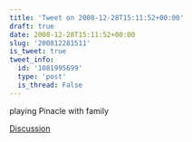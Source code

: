 ```yaml
---
title: 'Tweet on 2008-12-28T15:11:52+00:00'
draft: true
date: 2008-12-28T15:11:52+00:00
slug: '200812281511'
is_tweet: true
tweet_info:
  id: '1081995699'
  type: 'post'
  is_thread: False
---
```




playing Pinacle with family

[Discussion](https://x.com/sytelus/status/1081995699)
